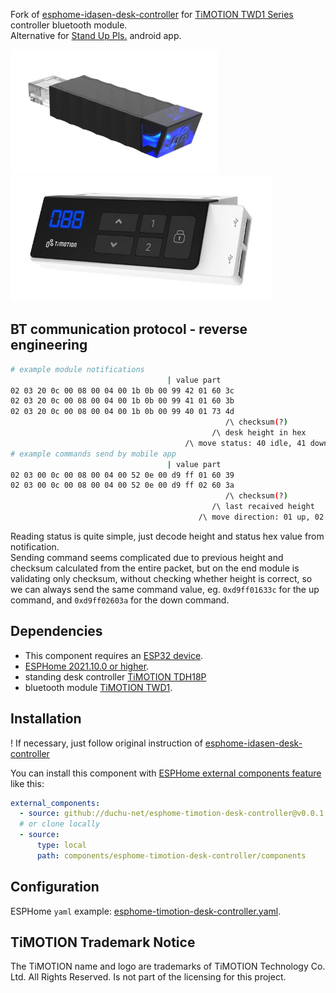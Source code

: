 Fork of [esphome-idasen-desk-controller](https://github.com/j5lien/esphome-idasen-desk-controller) for  [TiMOTION TWD1 Series](https://www.timotion.com/en/products/accessories/twd1-series) controller bluetooth module.  
Alternative for [Stand Up Pls.](https://play.google.com/store/apps/details?id=com.timotion.standuppls) android app.  
 
<img src="./twd1.jpg" height="200" />
<img src="./tdh18p.jpg" height="200" />
  
## BT communication protocol - reverse engineering

```bash
# example module notifications
                                   | value part
02 03 20 0c 00 08 00 04 00 1b 0b 00 99 42 01 60 3c
02 03 20 0c 00 08 00 04 00 1b 0b 00 99 41 01 60 3b
02 03 20 0c 00 08 00 04 00 1b 0b 00 99 40 01 73 4d
                                                /\ checksum(?)
                                             /\ desk height in hex
                                       /\ move status: 40 idle, 41 down, 42 up
# example commands send by mobile app
                                   | value part
02 03 00 0c 00 08 00 04 00 52 0e 00 d9 ff 01 60 39
02 03 00 0c 00 08 00 04 00 52 0e 00 d9 ff 02 60 3a
                                                /\ checksum(?)
                                             /\ last recaived height
                                          /\ move direction: 01 up, 02 down
```
Reading status is quite simple, just decode height and status hex value from notification.  
Sending command seems complicated due to previous height and checksum calculated from the entire packet, but on the end module is validating only checksum, without checking whether height is correct, so we can always send the same command value, eg. `0xd9ff01633c` for the up command, and `0xd9ff02603a` for the down command.  
  
## Dependencies
* This component requires an [ESP32 device](https://esphome.io/devices/esp32.html).
* [ESPHome 2021.10.0 or higher](https://github.com/esphome/esphome/releases).
* standing desk controller [TiMOTION TDH18P](https://www.timotion.com/en/products/controls/tdh18p-series)
* bluetooth module [TiMOTION TWD1](https://www.timotion.com/en/products/accessories/twd1-series).

## Installation
! If necessary, just follow original instruction of [esphome-idasen-desk-controller](https://github.com/j5lien/esphome-idasen-desk-controller)

You can install this component with [ESPHome external components feature](https://esphome.io/components/external_components.html) like this:
```yaml
external_components:
  - source: github://duchu-net/esphome-timotion-desk-controller@v0.0.1
  # or clone locally
  - source:
      type: local
      path: components/esphome-timotion-desk-controller/components
```

## Configuration
ESPHome `yaml` example: [esphome-timotion-desk-controller.yaml](./esphome-timotion-desk-controller.yaml).

## TiMOTION Trademark Notice
The TiMOTION name and logo are trademarks of TiMOTION Technology Co. Ltd. All Rights Reserved. Is not part of the licensing for this project.
